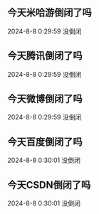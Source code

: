 ## 今天米哈游倒闭了吗

2024-8-8 0:29:59 没倒闭

## 今天腾讯倒闭了吗

2024-8-8 0:29:59 没倒闭

## 今天微博倒闭了吗

2024-8-8 0:29:59 没倒闭

## 今天百度倒闭了吗

2024-8-8 0:30:01 没倒闭

## 今天CSDN倒闭了吗

2024-8-8 0:30:01 没倒闭

